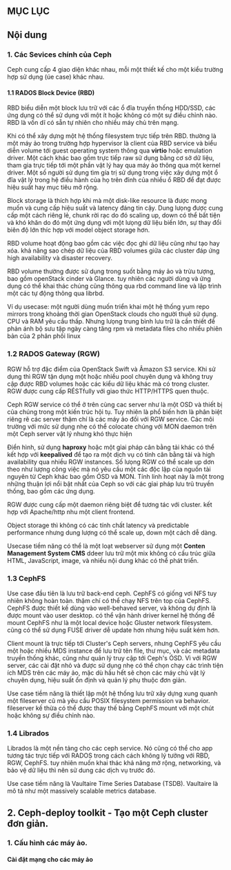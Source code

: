 ---
---

## MỤC LỤC



## Nội dung

### 1. Các Sevices chính của Ceph

Ceph cung cấp 4 giao diện khác nhau, mỗi một thiết kế cho một kiểu trường hợp sử dụng (úe case) khác nhau.

#### 1.1 RADOS Block Device (RBD)

RBD biểu diễn một block lưu trữ với các ổ đĩa truyền thống HDD/SSD, các ứng dụng có thể sử dụng với một ít hoặc không có một sự điều chỉnh nào. RBD là vốn dĩ có sẵn tự nhiên cho nhiều máy chủ trên mạng.

Khi có thể xây dựng một hệ thống filesystem trực tiếp trên RBD. thường là một máy ảo trong trường hợp hypervisor là client của RBD service và biểu diễn volume tới guest operating system thông qua **virtio** hoặc emulation driver. Một cách khác bao gồm trực tiếp raw sử dụng bằng cơ sở dữ liệu, tham gia trực tiếp tới một phần vật lý hay qua máy ảo thông qua một kernel driver. Một số người sử dụng tìm gía trị sử dụng trong việc xây dựng một ổ đĩa vật lý trong hệ điều hành của họ trên đỉnh của nhiều ổ RBD để đạt được hiệu suất hay mục tiêu mở rộng.

Block storage là thích hợp khi mà một disk-like resource là được mong muốn và cung cấp hiệu suất và latency đáng tin cậy. Dung lưọng được cung cấp một cách riêng lẻ, chunk rời rạc do đó scaling up, down có thể bất tiện và khó khăn do đó một ứng dụng với một lưọng dữ liệu biến lớn, sự thay đổi biên độ lớn thíc hợp với model object storage hơn.

RBD volume hoạt động bao gồm các việc đọc ghi dữ liệu cũng như tạo hay xóa. khả năng sao chép dữ liệu của RBD volumes giữa các cluster đáp ứng high availability và disaster recovery.

RBD volume thường được sử dụng trong suốt bằng máy ảo và trừu tượng, bao gồm openStack cinder và Glance. tuy nhiên các người dùng và ứng dụng có thể khai thác chúng cũng thông qua rbd command line và lập trình một các tự động thông qua librbd.

Ví dụ usecase: một người dùng muốn triển khai một hệ thống  yum repo mirrors trong khoảng thời gian OpenStack clouds cho người thuê sử dụng. CPU và RAM yêu cầu thấp. Nhưng lưọng trung bình lưu trữ là cần thiết để phản ánh bộ sưu tập ngày càng tăng rpm và metadata files cho nhiều phiên bản của 2 phân phối linux

### 1.2 RADOS Gateway (RGW)

RGW hỗ trợ đặc điểm của OpenStack Swift và Âmazon S3 service. Khi sử dụng thì RGW tận dụng một hoặc nhiều pool chuyên dụng và không truy cập được RBD volumes hoặc các kiểu dữ liệu khác mà có trong cluster. RGW được cung cấp RÉSTfully với giao thức HTTP/HTTPS quen thuộc.

Ceph RGW service có thể ở trên cùng cac server như là một OSD và thiết bị của chúng trong một kiến trúc hội tụ. Tuy nhiên là phổ biến hơn là phân biệt riêng rẽ các server thậm chí là các máy ảo đối với RGW service. Các môi trường với mức sử dụng nhẹ có thể colocate chúng với MON daemon trên một Ceph server vật lý nhưng khó thực hiện

Điển hình, sử dụng **haproxy** hoặc một gỉai pháp cân bằng tải khác có thể kết hợp với **keepalived** để tạo ra một dịch vụ có tính cân bằng tải và high availability qua nhiều RGW instances. Số lưọng RGW có thể scale up dơn theo như lượng công việc mà nó yêu cầu một các độc lập của nguồn tài nguyên từ Ceph khác bao gồm ÓSD và MON. Tính linh hoạt này là một trong những thuận lợi nổi bật nhất của Ceph so với các gỉai pháp lưu trũ truyền thống, bao gồm các ứng dụng. 

RGW được cung cấp một daemon riêng biệt để tương tác với cluster. kết hợp với Apache/http nhu một client frontend.

Object storage thì không có các tính chất latency và predictable performance nhưng dung lượng có thể scale up, down một cách dễ dàng.

Usecase tiềm năng có thể là một loạt webserver sử dụng một **Conten Management System CMS** ddeer lưu trữ một mix không có cấu trúc giữa HTML, JavaScript, image, và nhiều nội dung khác có thể phát triển.

### 1.3 CephFS

Use case đầu tiên là lưu trữ back-end ceph. CephFS có giống vơi NFS tuy nhiên không hoàn toàn. thậm chí có thể chạy NFS trên top của CephFS. CephFS được thiết kế dùng vào well-behaved server, và không dự định là được mount vào user desktop. có thể vận hành driver kernel hệ thống để mount CephFS như là một local device hoặc Gluster network filesystem. cũng có thể sử dụng FUSE driver dễ update hơn nhưng hiệu suất kém hơn.

Client mount là trực tiếp tới Cluster's Ceph servers, nhưng CephFS yêu cầu một hoặc nhiều MDS instance để lưu trữ tên file, thư mục, và các metadata truyền thống khác, cũng như quản lý truy cập tới Ceph's ÓSD. Vì với RGW server, các cài đặt nhỏ và được sử dụng nhẹ có thể chọn chạy các trình tiện ích MDS trên các máy ảo, mặc dù hầu hết sẽ chọn các máy chủ vật lý chuyên dụng, hiệu suất ổn định và quản lý phụ thuộc đơn giản.

Use case tiềm năng là thiết lập một hệ thống lưu trữ xây dựng xung quanh một fileserver cũ mà yêu cầu POSIX filesystem permission va behavior. fileserver kế thừa có thể được thay thế bằng CephFS mount với một chút hoặc không sự điều chỉnh nào.

### 1.4 Librados

Librados là một nền tảng cho các ceph service. Nó cũng có thể cho app tương tác trực tiếp với RADOS trong cách cách không lý tưởng với RBD, RGW, CephFS. tuy nhiên muốn khai thác khả năng mở rộng, networking, và bảo vệ dữ liệu thì nên sử dung các dịch vụ trước đó. 

Use case tiềm năng là Vaultaire Time Series Database (TSDB). Vaultaire là mô tả như một massively scalable metrics database. 

## 2. Ceph-deploy toolkit - Tạo một Ceph cluster đơn giản.

### 1. Cấu hình các máy ảo.

#### Cài đặt mạng cho các máy ảo